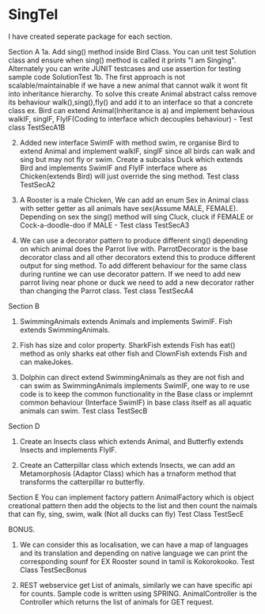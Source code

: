 # SingTel
I have created seperate package for each section.


Section A
1a. Add sing() method inside Bird Class.
 You can unit test Solution class and ensure when sing() method is called it prints "I am Singing".  Alternately you can write JUNIT testcases and use assertion for testing sample code SolutionTest
1b. The first approach is not scalable/maintainable if we have a new animal that cannot walk it wont fit into inheritance hierarchy.
To solve this create Animal abstract calss remove its behaviour walk(),sing(),fly() and add it to an interface so that a concrete class ex. Bird can extend Animal(Inheritance is a) and implement behavious walkIF, singIF, FlyIF(Coding to interface which decouples behaviour) - Test class TestSecA1B

2. Added new interface SwimIF with method swim, re organise Bird to extend Animal and implement walkIF, singIF since all birds can walk and sing but may not fly or swim.
Create a subcalss Duck which extends Bird and implements SwimIF and FlyIF interface where as Chicken(extends Bird) will just override the sing method. Test class TestSecA2

3. A Rooster is a male Chicken, We can add an enum Sex in Animal class with setter getter as all animals have sex(Assume MALE, FEMALE).
Depending on sex the sing() method will sing Cluck, cluck if FEMALE or Cock-a-doodle-doo if MALE - Test class TestSecA3

4. We can use a decorator pattern to produce different sing() depending on which animal does the Parrot live with. ParrotDecorator is the base decorator class and all other decorators extend this to produce different output for sing method. To add different behaviour for the same class during runtine we can use decorator pattern. If we need to add new parrot living near phone or duck we need to add a new decorator rather than changing the Parrot class. Test class TestSecA4

Section B
1. SwimmingAnimals extends Animals and implements SwimIF. Fish extends SwimmingAnimals.

2. Fish has size and color property. SharkFish extends Fish has eat() method as only sharks eat other fish and ClownFish extends Fish and can makeJokes.

3. Dolphin can direct extend SwimmingAnimals as they are not fish and can swim as SwimmingAnimals implements SwimIF, one way to re use code is to keep the common functionality in the Base class or implemnt common behaviour (Interface SwimIF) in base class itself as all aquatic animals can swim.
Test class TestSecB

Section D
1. Create an Insects class which extends Animal, and Butterfly extends Insects and implements FlyIF.

2. Create an Catterpillar class which extends Insects, we can add an Metamorphosis (Adaptor Class) which has a trnaform method that transforms the catterpillar ro butterfly.

Section E
You can implement factory pattern AnimalFactory which is object creational pattern then add the objects to the list and then count the naimals that can fly, sing, swim, walk (Not all ducks can fly) Test Class TestSecE

BONUS.
1. We can consider this as localisation, we can have a map of languages and its translation and depending on native language we can print the corresponding sounf for EX Rooster sound in tamil is Kokorokooko. Test Class TestSecBonus

2. REST webservice get List of animals, similarly we can have specific api for counts.
Sample code is written using SPRING. AnimalController is the Controller which returns the list of animals for GET request. 
